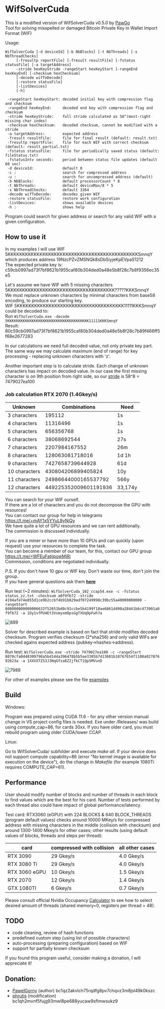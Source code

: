 # WifSolverCuda
This is a modified version of WifSolverCuda v0.5.0 by [PawGo](https://github.com/PawelGorny) </br>
Tool for solving misspelled or damaged Bitcoin Private Key in Wallet Import Format (WIF)

Usage:

    WifSolverCuda [-d deviceId] [-b NbBlocks] [-t NbThreads] [-s NbThreadChecks]
         [-fresultp reportFile] [-fresult resultFile] [-fstatus statusFile] [-a targetAddress]
         -stride hexKeyStride -rangeStart hexKeyStart [-rangeEnd hexKeyEnd] [-checksum hexChecksum] 
         [-decode wifToDecode]
         [-restore statusFile]
         [-listDevices]
         [-h]

     -rangeStart hexKeyStart: decoded initial key with compression flag and checksum
     -rangeEnd hexKeyEnd:     decoded end key with compression flag and checksum
     -stride hexKeyStride:    full stride calculated as 58^(most-right missing char index)
	 -checksum hexChecksum:   decoded checksum, cannot be modified with a stride
	 -a targetAddress:        expected address
     -fresult resultFile:     file for final result (default: result.txt)
     -fresultp reportFile:    file for each WIF with correct checksum (default: result_partial.txt)
     -fstatus statusFile:     file for periodically saved status (default: fileStatus.txt)
     -fstatusIntv seconds:    period between status file updates (default 60 sec)
	 -d deviceId:             default 0
     -c :                     search for compressed address
     -u :                     search for uncompressed address (default)     
     -b NbBlocks:             default processorCount * 8
     -t NbThreads:            default deviceMax/8 * 5
     -s NbThreadChecks:       default 3364
     -decode wifToDecode:     decodes given WIF
     -restore statusFile:     restore work configuration
     -listDevices:            shows available devices
     -h :                     shows help
     

Program could search for given address or search for any valid WIF with a given configuration. 
 
How to use it
-------------

In my examples I will use WIF 5KKKKKKKKKKKKKKKKKKKKKKKKKKKKKKKKKKKKKKKKKKKKKSmnqY </br>
which produces address 19NzcPZvZMSNQk8sDbSiyjeKpEVpaS1212 </br>
The expected private key is: c59cb0997ad73f7bf8621b1955caf80b304ded0a48e5b8f28c7b8f9356ec35e5
    
Let's assume we have WIF with 5 missing characters 5KKKKKKKKKKKKKKKKKKKKKKKKKKKKKKKKKKKKK?????KKKSmnqY </br>
We must replace unknown characters by minimal characters from base58 encoding, to produce our starting key. </br>
WIF 5KKKKKKKKKKKKKKKKKKKKKKKKKKKKKKKKKKKKK11111KKKSmnqY could be decoded to: <br>
Run ```WifSolverCuda.exe -decode 5KKKKKKKKKKKKKKKKKKKKKKKKKKKKKKKKKKKKK11111KKKSmnqY``` </br>
Result: 80c59cb0997ad73f7bf8621b1955caf80b304ded0a48e5b8f28c7b89f466ff5f68e2677283

In our calculations we need full decoded value, not only private key part. </br>
The same way we may calculate maximum (end of range) for key processing - replacing unknown characters with 'z'.

Another important step is to calculate stride. Each change of unknown characters has impact on decoded value.
In our case the first missing character is on 9th position from right side, so our [stride](https://github.com/phrutis/WifSolverCuda/blob/main/docs/stride.txt) is
58^8 = 7479027ea100

### Job calculation RTX 2070 (1.4Gkey/s)

|    Unknown      |      Combinations      |  Need  |
|-----------------|------------------------|--------|
|  3 characters   | 195112                 | 1s     |
|  4 characters   | 11316496               | 1s     |
|  5 characters   | 656356768              | 1s     |
|  6 characters   | 38068692544            | 27s    |
|  7 characters   | 2207984167552          | 26m    |
|  8 characters   | 128063081718016        | 1d 1h  |
|  9 characters   | 7427658739644928       | 61d    |
|  10 characters  | 430804206899405824     | 10y    |
|  11 characters  | 24986644000165537792   | 566y   |
|  12 characters  | 449225352009601191936  | 33,174y|

You can search for your WIF ourself. </br>
If there are a lot of characters and you do not decompose the GPU with resources! </br>
You can contact our group for help in telegrams https://t.me/+mAY1x5YYuL8yNjQy </br>
We have quite a lot of GPU resources and we can rent additionally. </br>
The commission is discussed individually.

If you are a miner or have more than 10 GPUs and can quickly (upon request) use your resources to complete the task. </br>
You can become a member of our team, for this, contact our GPU group https://t.me/+WFEuFatijpowMjRi </br>
Commission, conditions are negotiated individually.

P.S. If you don't have 10 gpu or WIF key. Don't waste our time, don't join the group. </br>
If you have general questions ask them [**here**](https://github.com/phrutis/WifSolverCuda/issues)

Run test (~2 minutes): ```WifSolverCuda_102_ccap54.exe -c -fstatus status_zz.txt -checksum a0f9fb72 -stride 4194afe74e855d1ce9b2ccbf4b91b829adf07249998c39bc55a40000000000 -rangeStart 800000000000006632f52651bd0c91ccbe5b4199f10ae6861d490a28441b6c473901a0f9fb72 -a 1Dy1vfPU4Et3VsmyxmDpsGgTXUq9pFwh7a```

![889](https://user-images.githubusercontent.com/82582647/161397512-b0386be7-7769-4cfa-be47-fd6909249197.png)

Solver for described example is based on fact that stride modifies decoded checksum. Program verifies checksum (2*sha256) and only valid WIFs are checked agains expected address (pubkey->hashes->address).

Run test: ```WifSolverCuda.exe -stride 7479027ea100 -c -rangeStart 8070cfa0d40309798a5bd144a396478b5b5ae3305b7413601b18767654f1108a02787692623a -a 1XXXXTZS3J3HqGfsa8Z2jfkCT1QpSMVunD```

![7988](https://user-images.githubusercontent.com/82582647/161397705-9300e582-9011-4d0f-9058-bd3a72b8e867.png)

For other of examples please see the file [examples](https://github.com/phrutis/WifSolverCuda/blob/main/docs/examples.txt) 

        
Build
-----
Windows:

Program was prepared using CUDA 11.6 - for any other version manual change in VS project config files is needed. Exe under /Releases/ was build using compute_cap=86, for cards 30xx. If you have older card, you must rebuild program using older CUDA/lower CCAP.

Linux:

Go to WifSolverCuda/ subfolder and execute _make all_. If your device does not support compute capability=86 (error "No kernel image is available for execution on the device"), do the change in _Makefile_ (for example 1080Ti requires COMPUTE_CAP=61).


Performance
-----------
User should modify number of blocks and number of threads in each block to find values which are the best for his card. Number of tests performed by each thread also could have impact of global performance/latency.  

Test card: RTX3060 (eGPU!) with 224 BLOCKS & 640 BLOCK_THREADS (program default values) checks around 10000 MKey/s for compressed address with missing characters in the middle (collision with checksum) and around 1300-1400 Mkey/s for other cases; other results (using default values of blocks, threads and steps per thread):

| card          | compressed with collision | all other cases |
|---------------|---------------------------|-----------------|
| RTX 3090      | 29 Gkey/s                 | 4.0 Gkey/s      |
| RTX 3080 Ti   | 29 Gkey/s                 | 4.0 Gkey/s      |
| RTX 3060 eGPU | 10 Gkey/s                 | 1.5 Gkey/s      |
| RTX 2070      | 12 Gkey/s                 | 1.4 Gkey/s      |
| GTX 1080TI    | 6 Gkey/s                  | 0.7 Gkey/s      |

Please consult official Nvidia Occupancy [Calculator](https://docs.nvidia.com/cuda/cuda-occupancy-calculator/index.html) to see how to select desired amount of threads (shared memory=0, registers per thread = 48).
       
TODO
----
* code cleaning, review of hash functions
* predefined custom step (using list of possible characters)
* auto-processing (preparing configuration) based on WIF
* support for partially known checksum

If you found this program useful, consider making a donation, I will appreciate it! <br>

Donation:
---------
- [PawelGorny](https://github.com/PawelGorny) (author)    bc1qz2akvlch75rqdfg8pv7chqvz3m8jsl49k0kszc </br>
- [phrutis](https://github.com/phrutis) (modification) bc1qh2mvnf5fujg93mwl8pe688yucaw9sflmwsukz9
